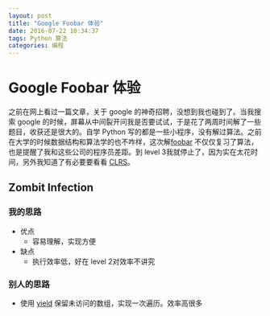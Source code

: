 ```yaml
---
layout: post
title: "Google Foobar 体验"
date: 2016-07-22 10:34:37
tags: Python 算法
categories: 编程
---
```


# Google Foobar 体验

之前在网上看过一篇文章，关于 google 的神奇招聘，没想到我也碰到了。当我搜索 google 的时候，屏幕从中间裂开问我是否要试试，于是花了两周时间解了一些题目，收获还是很大的。自学 Python 写的都是一些小程序，没有解过算法。之前在大学的时候数据结构和算法学的也不咋样，这次解[foobar](https://github.com/huangli/foobar) 不仅仅复习了算法，也是提醒了我和这些公司的程序员差距。到 level 3我就停止了，因为实在太花时间，另外我知道了有必要要看看  [CLRS](https://book.douban.com/subject/1433399/)。

## Zombit Infection

### 我的思路
- 优点
    + 容易理解，实现方便
- 缺点 
    + 执行效率低，好在 level 2对效率不讲究

### 别人的思路
- 使用 [yield](http://www.ibm.com/developerworks/cn/opensource/os-cn-python-yield/) 保留未访问的数组，实现一次遍历。效率高很多 

